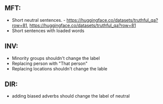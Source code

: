 ## MFT: 
 - Short neutral sentences. - https://huggingface.co/datasets/truthful_qa?row=81, https://huggingface.co/datasets/truthful_qa?row=81
 - Short sentences with loaded words

## INV:
- Minority groups shouldn't change the label
- Replacing person with "That person"
- Replacing locations shouldn't change the lable


## DIR:
- adding biased adverbs should change the label of neutral
